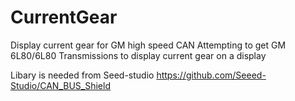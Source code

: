 # CurrentGear
Display current gear for GM high speed CAN
Attempting to get GM 6L80/6L80 Transmissions to display current gear on a display 


Libary is needed from Seed-studio https://github.com/Seeed-Studio/CAN_BUS_Shield
